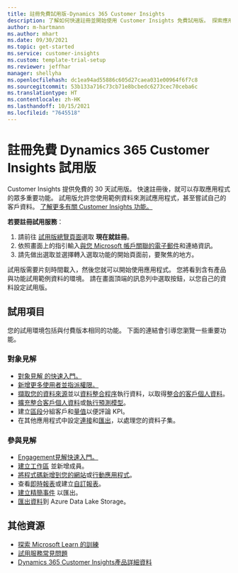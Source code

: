 ```yaml
---
title: 註冊免費試用版-Dynamics 365 Customer Insights
description: 了解如何快速註冊並開始使用 Customer Insights 免費試用版。 探索應用程式並尋找其他學習資源。
author: m-hartmann
ms.author: mhart
ms.date: 09/30/2021
ms.topic: get-started
ms.service: customer-insights
ms.custom: template-trial-setup
ms.reviewer: jeffhar
manager: shellyha
ms.openlocfilehash: dc1ea94ad55886c605d27caea031e00964f6f7c8
ms.sourcegitcommit: 53b133a716c73cb71e8bcbedc6273cec70ceba6c
ms.translationtype: HT
ms.contentlocale: zh-HK
ms.lasthandoff: 10/15/2021
ms.locfileid: "7645518"
---
```

# <a name="sign-up-for-a-free-dynamics-365-customer-insights-trial"></a>註冊免費 Dynamics 365 Customer Insights 試用版

Customer Insights 提供免費的 30 天試用版。 快速註冊後，就可以存取應用程式的眾多重要功能。 試用版允許您使用範例資料來測試應用程式，甚至嘗試自己的客戶資料。 [了解更多有關 Customer Insights 功能。](overview.md)

**若要註冊試用服務**：

1. 請前往 [試用版總覽頁面](https://dynamics.microsoft.com/get-started/?appname=customerinsights)選取 **現在就註冊**。
1. 依照畫面上的指引輸入[與您 Microsoft 帳戶關聯的電子郵件](https://support.microsoft.com/windows/what-is-a-microsoft-account-4a7c48e9-ff5a-e9c6-5a5c-1a57d66c3bfa)和連絡資訊。
1. 請先做出選取並選擇轉入選取功能的開始頁面前，要聚焦的地方。

試用版需要片刻時間載入，然後您就可以開始使用應用程式。 您將看到含有產品與功能試用範例資料的環境。 請在畫面頂端的訊息列中選取按鈕，以您自己的資料設定試用版。

## <a name="what-to-try"></a>試用項目

您的試用環境包括與付費版本相同的功能。 下面的連結會引導您瀏覽一些重要功能。

### <a name="audience-insights"></a>對象見解

- [對象見解 的快速入門。](audience-insights/get-started.md)
- [新增更多使用者並指派權限。](audience-insights/permissions.md)
- [擷取您的資料來源](audience-insights/data-sources.md)並以[資料整合程序](audience-insights/data-unification.md)執行資料，以取得[整合的客戶個人資料](audience-insights/customer-profiles.md)。
- [擴充整合客戶個人資料](audience-insights/enrichment-hub.md)或[執行預測模型](audience-insights/predictions-overview.md)。
- 建立[區段](audience-insights/segments.md)分組客戶和[量值](audience-insights/measures.md)以便評論 KPI。
- 在其他應用程式中設定[連接](audience-insights/connections.md)和[匯出](audience-insights/export-destinations.md)，以處理您的資料子集。

### <a name="engagement-insights"></a>參與見解

- [Engagement見解快速入門。](engagement-insights/get-started.md)
- [建立工作區](engagement-insights/create-workspace.md) 並新增成員。
- [將程式碼新增到您的網站](engagement-insights/instrument-website.md)或[行動應用程式](engagement-insights/developer-resources.md#capture-events-from-mobile-apps)。
- 查看[即時報表](engagement-insights/view-reports.md)或建立[自訂報表](engagement-insights/custom-reports.md)。
- [建立精簡事件](engagement-insights/refined-events.md) 以匯出。
- [匯出資料](engagement-insights/export-events.md)到 Azure Data Lake Storage。

## <a name="additional-resources"></a>其他資源

- [探索 Microsoft Learn 的訓練](/learn/browse/?filter-products=dynamics-dynamics-cust-insights)
- [試用服務常見問題](trial-faq.md)
- [Dynamics 365 Customer Insights產品詳細資料](https://dynamics.microsoft.com/ai/customer-insights/)
